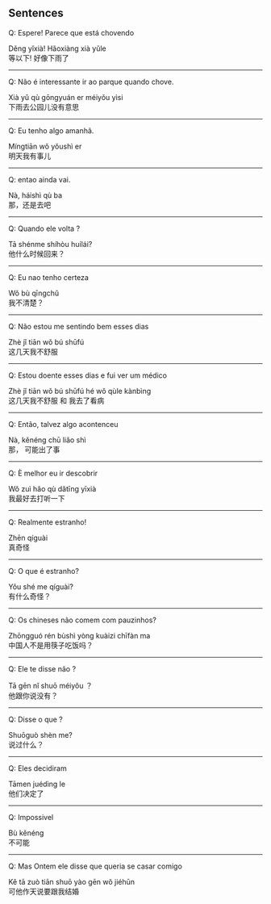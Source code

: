 ## Sentences

Q: Espere! Parece que está chovendo</br>

Děng yǐxià! Hǎoxiàng xià yǔle</br>
等以下! 好像下雨了</br>

------------
Q: Não é interessante ir ao parque quando chove. </br>

Xià yǔ qù gōngyuán er méiyǒu yìsi <br/>
下雨去公园儿没有意思

------------
Q: Eu tenho algo amanhã. </br>

Míngtiān wǒ yǒushì er <br/>
明天我有事儿

------------
Q: entao ainda vai. </br>

Nà, háishì qù ba<br/>
那，还是去吧

------------

Q: Quando ele volta ? </br>

Tā shénme shíhòu huílái?<br/>
他什么时候回来？

------------

Q: Eu nao tenho certeza </br>

Wǒ bù qīngchǔ<br/>
我不清楚？

------------

Q: Não estou me sentindo bem esses dias </br>

Zhè jǐ tiān wǒ bú shūfú<br/>
这几天我不舒服

------------

Q: Estou doente esses dias e fui ver um médico  </br>

Zhè jǐ tiān wǒ bú shūfú hé wǒ qùle kànbìng<br/>
这几天我不舒服 和 我去了看病

------------

Q: Então, talvez algo acontenceu  </br>

Nà, kěnéng chū liǎo shì<br/>
那， 可能出了事

------------

Q: È melhor eu ir descobrir  </br>

Wǒ zuì hǎo qù dǎtīng yīxià<br/>
我最好去打听一下


------------

Q: Realmente estranho!  </br>

Zhēn qíguài<br/>
真奇怪


------------

Q: O que é estranho?  </br>

Yǒu shé me qíguài?<br/>
有什么奇怪？

------------

Q: Os chineses não comem com pauzinhos?  </br>

Zhōngguó rén bùshì yòng kuàizi chīfàn ma<br/>
中国人不是用筷子吃饭吗？


------------

Q: Ele te disse não ? </br>

Tā gēn nǐ shuō méiyǒu ？<br/>
他跟你说没有？

------------

Q: Disse o que ? </br>

Shuōguò shèn me?<br/>
说过什么？

------------

Q: Eles decidiram </br>

Tāmen juédìng le<br/>
他们决定了

------------

Q: Impossivel </br>

Bù kěnéng<br/>
不可能

------------
Q: Mas Ontem ele disse que queria se casar comigo </br>

Kě tā zuò tiān shuō yào gēn wǒ jiéhūn<br/>
可他作天说要跟我结婚


